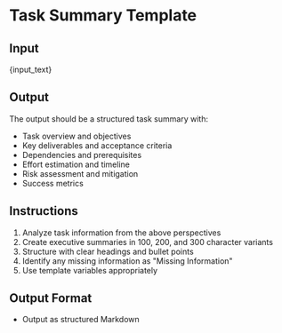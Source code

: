 # Task Summary Template

## Input

{input_text}

## Output

The output should be a structured task summary with:

- Task overview and objectives
- Key deliverables and acceptance criteria
- Dependencies and prerequisites
- Effort estimation and timeline
- Risk assessment and mitigation
- Success metrics

## Instructions

1. Analyze task information from the above perspectives
2. Create executive summaries in 100, 200, and 300 character variants
3. Structure with clear headings and bullet points
4. Identify any missing information as "Missing Information"
5. Use template variables appropriately

## Output Format

- Output as structured Markdown
